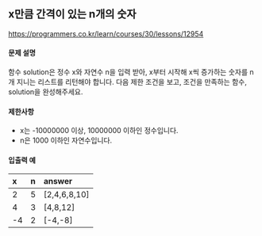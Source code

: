 ## x만큼 간격이 있는 n개의 숫자

https://programmers.co.kr/learn/courses/30/lessons/12954

#### 문제 설명

함수 solution은 정수 x와 자연수 n을 입력 받아, x부터 시작해 x씩 증가하는 숫자를 n개 지니는 리스트를 리턴해야 합니다. 다음 제한 조건을 보고, 조건을 만족하는 함수, solution을 완성해주세요.

#### 제한사항

* x는 -10000000 이상, 10000000 이하인 정수입니다.
* n은 1000 이하인 자연수입니다.

#### 입출력 예

| x | n | answer |
| :--- | :--- | :--- |
| 2 | 5 | [2,4,6,8,10] |
| 4 | 3 | [4,8,12] |
| -4 | 2 | [-4,-8] |